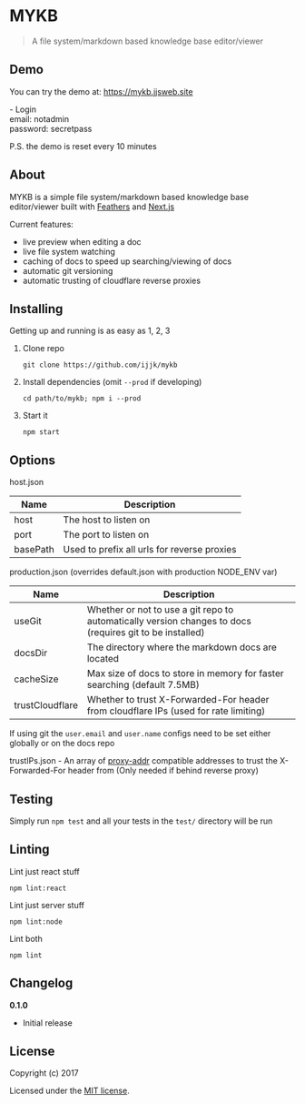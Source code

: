 # MYKB

> A file system/markdown based knowledge base editor/viewer 

## Demo

You can try the demo at: https://mykb.jjsweb.site

\- Login  
email: notadmin  
password: secretpass

P.S. the demo is reset every 10 minutes

## About

MYKB is a simple file system/markdown based knowledge base editor/viewer built with [Feathers](http://feathersjs.com) and [Next.js](https://github.com/zeit/next.js)

Current features:

- live preview when editing a doc
- live file system watching
- caching of docs to speed up searching/viewing of docs
- automatic git versioning
- automatic trusting of cloudflare reverse proxies

## Installing 

Getting up and running is as easy as 1, 2, 3

1. Clone repo
    ```
    git clone https://github.com/ijjk/mykb
    ```
2. Install dependencies (omit `--prod` if developing)
    ```
    cd path/to/mykb; npm i --prod
    ```
3. Start it
    ```
    npm start
    ```

## Options

host.json

| Name | Description |
| ---- | ----------- |
| host | The host to listen on |
| port | The port to listen on |
| basePath | Used to prefix all urls for reverse proxies | 

production.json (overrides default.json with production NODE_ENV var) 

| Name | Description |
| ---- | ----------- |
| useGit | Whether or not to use a git repo to automatically version changes to docs (requires git to be installed) |
| docsDir | The directory where the markdown docs are located |
| cacheSize | Max size of docs to store in memory for faster searching (default 7.5MB) |
| trustCloudflare | Whether to trust X-Forwarded-For header from cloudflare IPs (used for rate limiting) |

If using git the `user.email` and `user.name` configs need to be set either globally or on the docs repo

trustIPs.json - An array of [proxy-addr](https://www.npmjs.com/package/proxy-addr) compatible addresses to trust the X-Forwarded-For header from (Only needed if behind reverse proxy)

## Testing

Simply run `npm test` and all your tests in the `test/` directory will be run

## Linting

Lint just react stuff
```
npm lint:react
```

Lint just server stuff
```
npm lint:node
```

Lint both
```
npm lint
```

## Changelog

__0.1.0__

- Initial release

## License

Copyright (c) 2017

Licensed under the [MIT license](LICENSE).